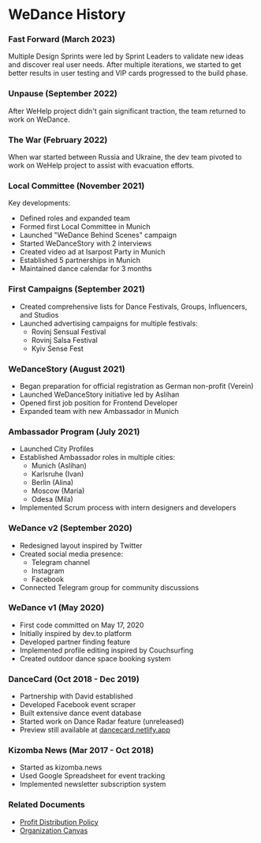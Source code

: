 # WeDance History

### Fast Forward (March 2023)

Multiple Design Sprints were led by Sprint Leaders to validate new ideas and discover real user needs. After multiple iterations, we started to get better results in user testing and VIP cards progressed to the build phase.

### Unpause (September 2022)

After WeHelp project didn't gain significant traction, the team returned to work on WeDance.

### The War (February 2022)

When war started between Russia and Ukraine, the dev team pivoted to work on WeHelp project to assist with evacuation efforts.

### Local Committee (November 2021)

Key developments:

- Defined roles and expanded team
- Formed first Local Committee in Munich
- Launched "WeDance Behind Scenes" campaign
- Started WeDanceStory with 2 interviews
- Created video ad at Isarpost Party in Munich
- Established 5 partnerships in Munich
- Maintained dance calendar for 3 months

### First Campaigns (September 2021)

- Created comprehensive lists for Dance Festivals, Groups, Influencers, and Studios
- Launched advertising campaigns for multiple festivals:
  - Rovinj Sensual Festival
  - Rovinj Salsa Festival
  - Kyiv Sense Fest

### WeDanceStory (August 2021)

- Began preparation for official registration as German non-profit (Verein)
- Launched WeDanceStory initiative led by Aslihan
- Opened first job position for Frontend Developer
- Expanded team with new Ambassador in Munich

### Ambassador Program (July 2021)

- Launched City Profiles
- Established Ambassador roles in multiple cities:
  - Munich (Aslihan)
  - Karlsruhe (Ivan)
  - Berlin (Alina)
  - Moscow (Maria)
  - Odesa (Mila)
- Implemented Scrum process with intern designers and developers

### WeDance v2 (September 2020)

- Redesigned layout inspired by Twitter
- Created social media presence:
  - Telegram channel
  - Instagram
  - Facebook
- Connected Telegram group for community discussions

### WeDance v1 (May 2020)

- First code committed on May 17, 2020
- Initially inspired by dev.to platform
- Developed partner finding feature
- Implemented profile editing inspired by Couchsurfing
- Created outdoor dance space booking system

### DanceCard (Oct 2018 - Dec 2019)

- Partnership with David established
- Developed Facebook event scraper
- Built extensive dance event database
- Started work on Dance Radar feature (unreleased)
- Preview still available at [dancecard.netlify.app](https://dancecard.netlify.app/)

### Kizomba News (Mar 2017 - Oct 2018)

- Started as kizomba.news
- Used Google Spreadsheet for event tracking
- Implemented newsletter subscription system

### Related Documents

- [Profit Distribution Policy](/docs/content/governance/decisions/003-profit-distribution.md)
- [Organization Canvas](/docs/content/business/organization-canvas.md)
